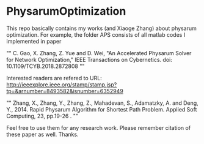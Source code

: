 # PhysarumOptimization

This repo basically contains my works (and Xiaoge Zhang) about physarum optimization. For example, the folder APS consists of all matlab codes I implemented in paper 

"" C. Gao, X. Zhang, Z. Yue and D. Wei, "An Accelerated Physarum Solver for Network Optimization," IEEE Transactions on Cybernetics. doi: 10.1109/TCYB.2018.2872808 "" 

Interested readers are refered to URL: http://ieeexplore.ieee.org/stamp/stamp.jsp?tp=&arnumber=8493582&isnumber=6352949

""  Zhang, X., Zhang, Y., Zhang, Z., Mahadevan, S., Adamatzky, A. and Deng, Y., 2014. Rapid Physarum Algorithm for Shortest Path Problem. Applied Soft Computing, 23, pp.19-26 . ""

Feel free to use them for any research work. Please remember citation of these paper as well. Thanks.
